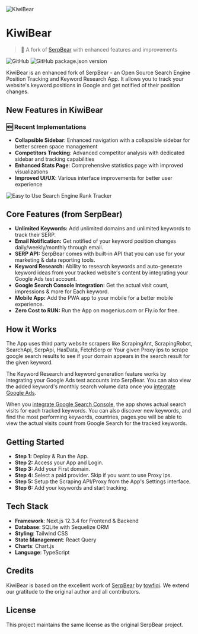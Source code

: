![KiwiBear](https://i.imgur.com/0S2zIH3.png)

# KiwiBear

> 🥝 A fork of [SerpBear](https://github.com/towfiqi/serpbear) with enhanced features and improvements

![GitHub](https://img.shields.io/github/license/towfiqi/serpbear) ![GitHub package.json version](https://img.shields.io/github/package-json/v/kiwimaker/kiwibear)

KiwiBear is an enhanced fork of SerpBear - an Open Source Search Engine Position Tracking and Keyword Research App. It allows you to track your website's keyword positions in Google and get notified of their position changes.

## New Features in KiwiBear

### 🆕 Recent Implementations
- **Collapsible Sidebar**: Enhanced navigation with a collapsible sidebar for better screen space management
- **Competitors Tracking**: Advanced competitor analysis with dedicated sidebar and tracking capabilities
- **Enhanced Stats Page**: Comprehensive statistics page with improved visualizations
- **Improved UI/UX**: Various interface improvements for better user experience

![Easy to Use Search Engine Rank Tracker](https://serpbear.b-cdn.net/serpbear_readme_v2.gif)

## Core Features (from SerpBear)

- **Unlimited Keywords:** Add unlimited domains and unlimited keywords to track their SERP.
- **Email Notification:** Get notified of your keyword position changes daily/weekly/monthly through email.
- **SERP API:** SerpBear comes with built-in API that you can use for your marketing & data reporting tools.
- **Keyword Research:** Ability to research keywords and auto-generate keyword ideas from your tracked website's content by integrating your Google Ads test account.
- **Google Search Console Integration:** Get the actual visit count, impressions & more for Each keyword.
- **Mobile App:** Add the PWA app to your mobile for a better mobile experience.
- **Zero Cost to RUN:** Run the App on mogenius.com or Fly.io for free.

## How it Works

The App uses third party website scrapers like ScrapingAnt, ScrapingRobot, SearchApi, SerpApi, HasData, FetchSerp or Your given Proxy ips to scrape google search results to see if your domain appears in the search result for the given keyword.

The Keyword Research and keyword generation feature works by integrating your Google Ads test accounts into SerpBear. You can also view the added keyword's monthly search volume data once you [integrate Google Ads](https://docs.serpbear.com/miscellaneous/integrate-google-ads).

When you [integrate Google Search Console](https://docs.serpbear.com/miscellaneous/integrate-google-search-console), the app shows actual search visits for each tracked keywords. You can also discover new keywords, and find the most performing keywords, countries, pages.you will be able to view the actual visits count from Google Search for the tracked keywords.

## Getting Started

- **Step 1:** Deploy & Run the App.
- **Step 2:** Access your App and Login.
- **Step 3:** Add your First domain.
- **Step 4:** Select a paid provider. Skip if you want to use Proxy ips.
- **Step 5:** Setup the Scraping API/Proxy from the App's Settings interface.
- **Step 6:** Add your keywords and start tracking.


## Tech Stack

- **Framework**: Next.js 12.3.4 for Frontend & Backend
- **Database**: SQLite with Sequelize ORM
- **Styling**: Tailwind CSS
- **State Management**: React Query
- **Charts**: Chart.js
- **Language**: TypeScript

## Credits

KiwiBear is based on the excellent work of [SerpBear](https://github.com/towfiqi/serpbear) by [towfiqi](https://github.com/towfiqi). We extend our gratitude to the original author and all contributors.

## License

This project maintains the same license as the original SerpBear project.
